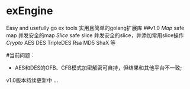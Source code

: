 # exEngine
Easy and usefully go ex tools
实用且简单的golang扩展库
##v1.0
*Map*   safe map 并发安全的map
*Slice*   safe slice  并发安全的slice，并添加常用slice操作
*Crypto* AES DES TripleDES Rsa MD5 ShaX 等

#当前问题：
* AES和DES的OFB、CFB模式加密解密可自持，但结果和其他平台不一致;

v1.0版本持续更新中
...